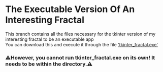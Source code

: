 # The Executable Version Of An Interesting Fractal
This branch contains all the files necessary for the tkinter version of my interesting fractal to be an executable app<br>
You can download this and execute it through the file ['tkinter_fractal.exe'](dist/tkinter_fractal/tkinter_fractal.exe)
### ⚠️However, you cannot run tkinter_fractal.exe on its own! It needs to be within the directory.⚠️

